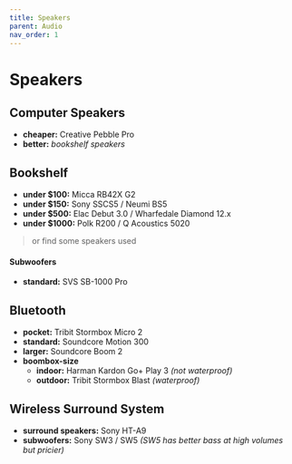 ```yaml
---
title: Speakers
parent: Audio
nav_order: 1
---
```

# Speakers

## Computer Speakers

- **cheaper:** Creative Pebble Pro
- **better:** *bookshelf speakers*

## Bookshelf

- **under $100:** Micca RB42X G2
- **under $150:** Sony SSCS5 / Neumi BS5
- **under $500:** Elac Debut 3.0 / Wharfedale Diamond 12.x
- **under $1000:** Polk R200 / Q Acoustics 5020

> or find some speakers used

#### Subwoofers

- **standard:** SVS SB-1000 Pro

## Bluetooth

- **pocket:** Tribit Stormbox Micro 2
- **standard:** Soundcore Motion 300
- **larger:** Soundcore Boom 2
- **boombox-size** 
	- **indoor:** Harman Kardon Go+ Play 3 *(not waterproof)*
	- **outdoor:** Tribit Stormbox Blast *(waterproof)*

## Wireless Surround System

- **surround speakers:** Sony HT-A9
- **subwoofers:** Sony SW3 / SW5 *(SW5 has better bass at high volumes but pricier)*
